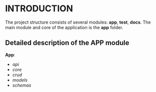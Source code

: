 # INTRODUCTION
The project structure consists of several modules: **app**, **test**, **docs**.
The main module and core of the application is the **app** folder.

## Detailed description of the **APP** module
**App**:
- *api*
- *core*
- *crud*
- *models*
- *schemas*